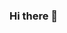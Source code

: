 ### Hi there 👋

<!--
**SteveMaverick/SteveMaverick** is a ✨ _special_ ✨ repository because its `README.md` (this file) appears on your GitHub profile.

Here are some ideas to get you started:

🔭 I’m currently working on Django and React Native projects 
🌱 I’m currently learning Data Science , R , React and Linear Algebra
👯 I’m looking to collaborate on almost anything , feel free to reach out ! 
- 🤔 I’m looking for help with ...
- 💬 Ask me about ...
 📫 How to reach me:anway.agte@gmail.com 
- 😄 Pronouns: ...
- ⚡ Fun fact: ...
-->
